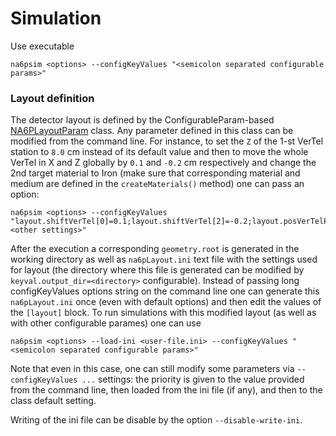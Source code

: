 <!-- doxy
\page refSIM sim
/doxy -->

# Simulation

Use executable 
```
na6psim <options> --configKeyValues "<semicolon separated configurable params>"
```

### Layout definition
The detector layout is defined by the ConfigurableParam-based [NA6PLayoutParam](../base/include/NA6PLayoutParam.h) class. Any parameter defined in this class can be modified from the command line. For instance, 
to set the `Z` of the 1-st VerTel station to `8.0` cm instead of its default value and then to move the whole VerTel in X and Z globally by `0.1` and `-0.2` cm respectively and change the 2nd target material to Iron (make sure that
corresponding material and medium are defined in the `createMaterials()` method) one can pass an option:
```
na6psim <options> --configKeyValues "layout.shiftVerTel[0]=0.1;layout.shiftVerTel[2]=-0.2;layout.posVerTelPlaneZ[0]=8.0;layout.medTarget[1]=Iron;<other settings>"
```
After the execution a corresponding `geometry.root` is generated in the working directory as well as `na6pLayout.ini` text file with the settings used for layout (the directory where this file is generated can be modified by `keyval.output_dir=<directory>` configurable).
Instead of passing long configKeyValues options string on the command line one can generate this `na6pLayout.ini` once (even with default options) and then edit the values of the `[layout]` block.
To run simulations with this modified layout (as well as with other configurable parames) one can use
```
na6psim <options> --load-ini <user-file.ini> --configKeyValues "<semicolon separated configurable params>"
```
Note that even in this case, one can still modify some parameters via `--configKeyValues ...` settings: the priority is given to the value provided from the command line, then loaded from the ini file (if any), and then to the class default setting.

Writing of the ini file can be disable by the option `--disable-write-ini`.
